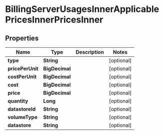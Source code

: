 

# BillingServerUsagesInnerApplicablePricesInnerPricesInner


## Properties

| Name | Type | Description | Notes |
|------------ | ------------- | ------------- | -------------|
|**type** | **String** |  |  [optional] |
|**pricePerUnit** | **BigDecimal** |  |  [optional] |
|**costPerUnit** | **BigDecimal** |  |  [optional] |
|**cost** | **BigDecimal** |  |  [optional] |
|**price** | **BigDecimal** |  |  [optional] |
|**quantity** | **Long** |  |  [optional] |
|**datastoreId** | **String** |  |  [optional] |
|**volumeType** | **String** |  |  [optional] |
|**datastore** | **String** |  |  [optional] |



